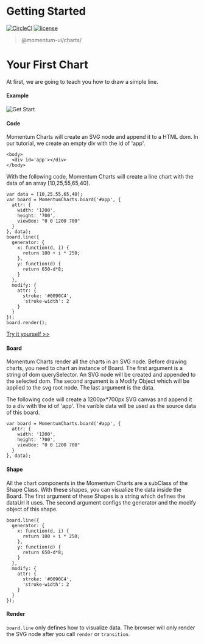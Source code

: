 <!-- {"index":1} -->
# Getting Started

[![CircleCI](https://img.shields.io/circleci/project/github/momentum-design/momentum-ui/master.svg)](https://circleci.com/gh/momentum-design/momentum-ui/)
[![license](https://img.shields.io/github/license/momentum-design/momentum-ui.svg?color=blueviolet)](https://github.com/momentum-design/momentum-ui/blob/master/charts/LICENSE)

> @momentum-ui/charts/

# Your First Chart

At first, we are going to teach you how to draw a simple line.

#### Example

![Get Start](https://screenshot.codepen.io/3315115.zYYmdrM.small.6a6d17fb-5393-4668-bbf1-87496971b1b3.png)

#### Code

Momentum Charts will create an SVG node and append it to a HTML dom. In our tutorial, we create an empty div with the id of 'app'.

```
<body>
  <div id='app'></div>
</body>
```
With the following code, Momentum Charts will create a line chart with the data of an array [10,25,55,65,40]. 

```
var data = [10,25,55,65,40];
var board = MomentumCharts.board('#app', {
  attr: {
    width: '1200',
    height: '700',
    viewBox: "0 0 1200 700"
  }
}, data);
board.line({
  generator: {
    x: function(d, i) {
      return 100 + i * 250;
    },
    y: function(d) {
      return 650-d*8;
    }
  },
  modify: {
    attr: {
      stroke: '#0090C4',
      'stroke-width': 2
    }
  }
});
board.render();
```

[Try it yourself >>](https://codepen.io/arthusliang/pen/zYYMGOg)

#### Board

Momentum Charts render all the charts in an SVG node. Before drawing charts, you need to chart an instance of Board. The first argument is a string of dom querySelector. An SVG node will be created and appended to the selected dom. The second argument is a Modify Object which will be applied to the svg root node. The last argument is the data. 

The following code will create a 1200px*700px SVG canvas and append it to a div with the id of 'app'. The varible data will be used as the source data of this board.

```
var board = MomentumCharts.board('#app', {
  attr: {
    width: '1200',
    height: '700',
    viewBox: "0 0 1200 700"
  }
}, data);
```

#### Shape

All the chart components in the Momentum Charts are a subClass of the Shape Class. With these shapes, you can visualize the data inside the Board. The first argument of these Shapes is a string which defines the dataUrl it uses. The second argument configs the generator and the modify object of this shape.


```
board.line({
  generator: {
    x: function(d, i) {
      return 100 + i * 250;
    },
    y: function(d) {
      return 650-d*8;
    }
  },
  modify: {
    attr: {
      stroke: '#0090C4',
      'stroke-width': 2
    }
  }
});
```

#### Render

`board.line` only defines how to visualize data. The browser will only render the SVG node after you call ```render``` or ```transition```.


